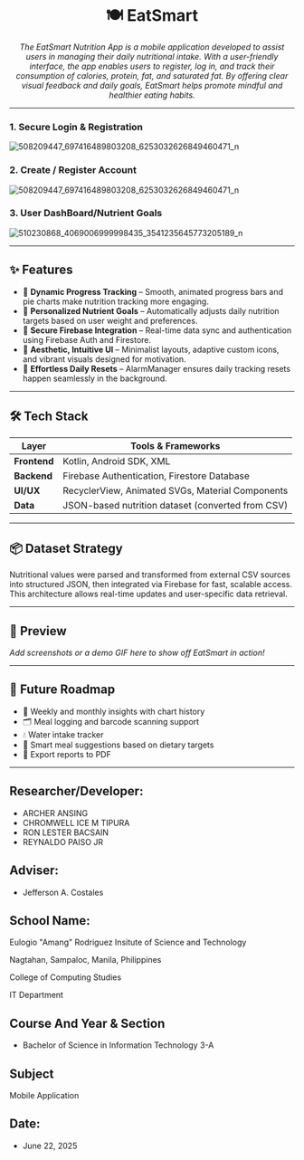 
<h1 align="center">🍽️ EatSmart</h1>
<p align="center"><i>The EatSmart Nutrition App is a mobile application developed to assist users in managing their daily nutritional intake. With a user-friendly interface, the app enables users to register, log in, and track their consumption of calories, protein, fat, and saturated fat. By offering clear visual feedback and daily goals, EatSmart helps promote mindful and healthier eating habits.</i></p>

---
### 1. Secure Login & Registration


![508209447_697416489803208_6253032626849460471_n](https://github.com/user-attachments/assets/5a0587ac-2512-48ba-9c58-c3b945ba3594)

### 2. Create / Register Account

![508209447_697416489803208_6253032626849460471_n](https://github.com/user-attachments/assets/8a259831-7e14-486c-8479-1aeb07dbc129)

### 3. User DashBoard/Nutrient Goals
![510230868_4069006999998435_3541235645773205189_n](https://github.com/user-attachments/assets/b0e5857d-c696-4996-9d48-19fa5a239fb8)

---
## ✨ Features

- 🎯 **Dynamic Progress Tracking** – Smooth, animated progress bars and pie charts make nutrition tracking more engaging.
- 🧠 **Personalized Nutrient Goals** – Automatically adjusts daily nutrition targets based on user weight and preferences.
- 🔐 **Secure Firebase Integration** – Real-time data sync and authentication using Firebase Auth and Firestore.
- 🎨 **Aesthetic, Intuitive UI** – Minimalist layouts, adaptive custom icons, and vibrant visuals designed for motivation.
- 🔁 **Effortless Daily Resets** – AlarmManager ensures daily tracking resets happen seamlessly in the background.

---

## 🛠️ Tech Stack

| Layer        | Tools & Frameworks                              |
|-------------|--------------------------------------------------|
| **Frontend**| Kotlin, Android SDK, XML                         |
| **Backend** | Firebase Authentication, Firestore Database      |
| **UI/UX**    | RecyclerView, Animated SVGs, Material Components |
| **Data**     | JSON-based nutrition dataset (converted from CSV) |

---

## 📦 Dataset Strategy

Nutritional values were parsed and transformed from external CSV sources into structured JSON, then integrated via Firebase for fast, scalable access. This architecture allows real-time updates and user-specific data retrieval.

---

## 📸 Preview

_Add screenshots or a demo GIF here to show off EatSmart in action!_

---

## 🧩 Future Roadmap

- 📆 Weekly and monthly insights with chart history  
- 🗂️ Meal logging and barcode scanning support  
- 💧 Water intake tracker  
- 🎯 Smart meal suggestions based on dietary targets  
- 🧾 Export reports to PDF  

---

## Researcher/Developer:
* ARCHER ANSING
* CHROMWELL ICE M TIPURA
* RON LESTER BACSAIN
* REYNALDO PAISO JR
  
## Adviser: 
* Jefferson A. Costales

## School Name:
Eulogio "Amang" Rodriguez Insitute of Science and Technology

Nagtahan, Sampaloc, Manila, Philippines

College of Computing Studies

IT Department

## Course And Year & Section 
* Bachelor of Science in Information Technology 3-A

## Subject
Mobile Application 

## Date: 
* June 22, 2025
